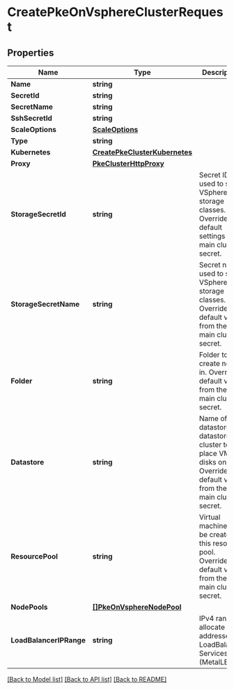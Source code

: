 # CreatePkeOnVsphereClusterRequest

## Properties

Name | Type | Description | Notes
------------ | ------------- | ------------- | -------------
**Name** | **string** |  | 
**SecretId** | **string** |  | [optional] 
**SecretName** | **string** |  | [optional] 
**SshSecretId** | **string** |  | [optional] 
**ScaleOptions** | [**ScaleOptions**](ScaleOptions.md) |  | [optional] 
**Type** | **string** |  | 
**Kubernetes** | [**CreatePkeClusterKubernetes**](CreatePKEClusterKubernetes.md) |  | 
**Proxy** | [**PkeClusterHttpProxy**](PKEClusterHTTPProxy.md) |  | [optional] 
**StorageSecretId** | **string** | Secret ID used to setup VSphere storage classes. Overrides the default settings in main cluster secret. | [optional] 
**StorageSecretName** | **string** | Secret name used to setup VSphere storage classes. Overrides default value from the main cluster secret. | [optional] 
**Folder** | **string** | Folder to create nodes in. Overrides default value from the main cluster secret. | [optional] 
**Datastore** | **string** | Name of datastore or datastore cluster to place VM disks on. Overrides default value from the main cluster secret. | [optional] 
**ResourcePool** | **string** | Virtual machines will be created in this resource pool. Overrides default value from the main cluster secret. | [optional] 
**NodePools** | [**[]PkeOnVsphereNodePool**](PKEOnVsphereNodePool.md) |  | [optional] 
**LoadBalancerIPRange** | **string** | IPv4 range to allocate addresses for LoadBalancer Services (MetalLB) | [optional] 

[[Back to Model list]](../README.md#documentation-for-models) [[Back to API list]](../README.md#documentation-for-api-endpoints) [[Back to README]](../README.md)


